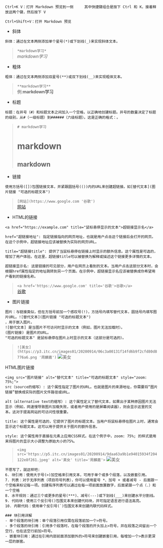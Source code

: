 ```在vscode打开 Markdown 预览
Ctrl+K V：打开 Markdown 预览到一侧     其中快捷键组合是按下 Ctrl 和 K，接着释放这两个键，然后按下 V

Ctrl+Shift+V：打开 Markdown 预览
```






- 斜体
```
斜体：通过在文本两侧添加单个星号(*)或下划线(_)来实现斜体文本。
```
>`*markdown学习*`  
>*markdown学习*




- 粗体
```
粗体：通过在文本两侧添加双星号(**)或双下划线(__)来实现粗体文本。
```
>`**markdown学习**`  
>例:**markdown学习**





- 标题
```
标题：在井号（#）和标题文本之间加入一个空格，以正确地创建标题。井号的数量决定了标题的级别，从#（一级标题）到######（六级标题）。这是正确的格式：。
```
>`# markdown学习`  
># markdown  
>## markdown





- 链接
```
使用方括号([])包围链接文本，并紧跟圆括号(())内的URL来创建超链接。如[替代文本](图片链接 "可选的标题文本")
```
>`[网站](https://www.google.com '谷歌')`  
>[网站](https://www.google.com '谷歌')







- HTML的链接
```文本链接
<a href="https://example.com" title="鼠标悬停显示的文本">超链接显示名</a>

href="超链接地址": 指定链接指向的网页地址，也就是用户点击这个链接后会打开的网页。在这个示例中，超链接地址应该被替换为实际的网页URL。

title="超链接title": 提供了当鼠标悬停在链接上时显示的额外信息。这个属性是可选的，增加了用户体验。在这里，超链接title可以被替换为解释或描述这个链接更多详情的文本。

超链接显示名: 这是链接的可见部分，用户在网页上看到的文本。当用户点击这部分文本时，会根据href属性指定的地址跳转到另一个页面。在示例中，超链接显示名应该被替换成你希望用户看到的链接名称。
```
>`<a href='https://www.google.com' title='谷歌'>谷歌</a>`  
><a href='https://www.google.com' title='谷歌'>谷歌</a>







- 图片链接
```
图片：与链接类似，但在方括号前加一个感叹号(!)，方括号内填写替代文本，圆括号内填写图片URL。![替代文本](图片链接 "可选的标题文本")
，用于嵌入图片。
![替代文本] 是当图片不可访问时显示的文本（例如，图片无法加载时）。
(图片链接) 是图片的URL。
"可选的标题文本" 是鼠标悬停在图片上时显示的文本（这部分是可选的）。
```
>`![美女](https://p3.itc.cn/images01/20200914/06c3a00131f14fd6b9f2cfd80d8776a6.png '周麟嘉')`
>![美女](https://p3.itc.cn/images01/20200914/06c3a00131f14fd6b9f2cfd80d8776a6.png '周麟嘉')








HTML图片链接
```图片链接
<img src="图片链接" alt="替代文本" title="可选的标题文本" style="zoom: 75%;">
src（source的缩写）: 这个属性指定了图片的URL。也就是图片的来源地址，你需要将“图片链接”替换成实际的图片文件路径或URL。

alt（alternative text的缩写）: 这个属性定义了替代文本，如果出于某种原因图片无法显示（例如，网速慢导致图片加载失败，或者用户使用的是屏幕阅读器），则会显示这里的文本。这对于提高网站的可访问性很重要。

title: 这个属性是可选的，它提供了图片的标题文本。当用户将鼠标悬停在图片上时，通常会显示这个标题文本。这可以用于提供关于图片的额外信息。

style: 这个属性用于直接在元素上应用CSS样式。在这个例子中，zoom: 75%; 的样式是用来将图片的显示大小调整为原始大小的75%。
```
>`<img src='https://p5.itc.cn/images01/20200914/9daa63a9b1e94015934f204122e8f261.jpeg' alt='美女' title='周麟嘉'>`
><img src='https://p5.itc.cn/images01/20200914/9daa63a9b1e94015934f204122e8f261.jpeg' alt='美女' title='周麟嘉'>









```
不愿写了，就这样吧:
6. 块引用：使用大于号(>)加空格来引用文本，可用于单个或多个段落，以及嵌套引用。
7. 列表：对于无序列表（项目符号列表），你可以使用星号 *、加号 + 或者减号 - 后面跟一个空格来标记每一项。创建有序列表可以通过在每一项前面放置数字，后面紧跟一个点（.）和一个空格
8. 水平规则：通过三个或更多的星号(***)、减号(---)或下划线(___)来创建水平分割线。
9. 代码块：使用三个反引号()包围文本来创建代码块，并可指定语言进行语法高亮。
10. 内联代码：使用单个反引号(`)包围文本来创建内联代码样式。

### 块引用详解
- 单个段落的块引用：单个段落引用仅需在段落前加一个>符号。
- 多个段落的块引用：引用多个段落时，在每个段落的开头加上>符号，并在段落之间留出一个空行，也在这空行前加>符号。
- 嵌套块引用：通过在引用内部前面添加额外的>符号来创建嵌套引用，每增加一个>表示更深一层的嵌套。
```